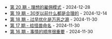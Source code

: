 * [第 20 期 - 理想的雇佣模式](https://myzara.vercel.app/posts/20-理想的雇佣模式) - 2024-12-28
* [第 19 期 - 30岁以前什么都是合理的](https://myzara.vercel.app/posts/19-30岁以前什么都是合理的) - 2024-12-14
* [第 18 期 - 过早优化是万恶之源](https://myzara.vercel.app/posts/18-过早优化是万恶之源) - 2024-11-30
* [第 17 期 - 给怪兽命名](https://myzara.vercel.app/posts/17-给怪兽命名) - 2024-11-30
* [第 16 期 - 事情的顺序很重要](https://myzara.vercel.app/posts/16-事情的顺序很重要) - 2024-11-30
